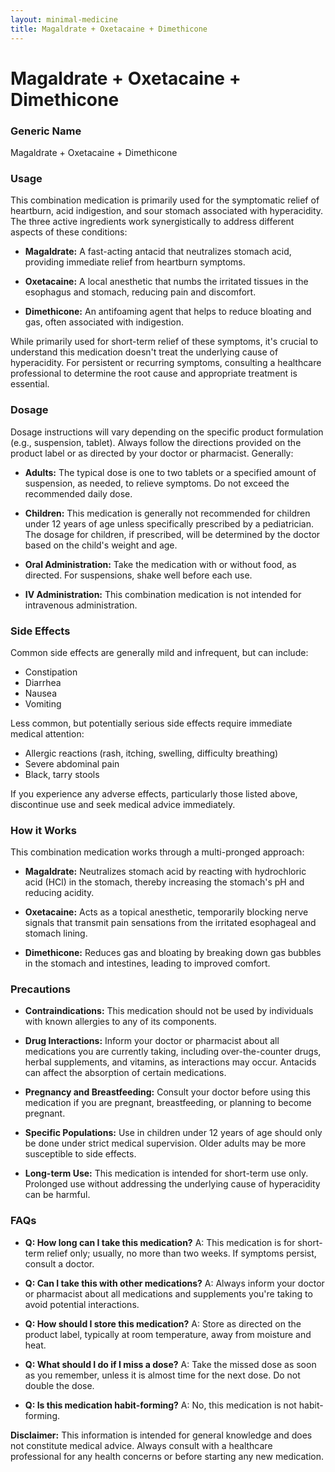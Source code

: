 ```yaml
---
layout: minimal-medicine
title: Magaldrate + Oxetacaine + Dimethicone
---
```


# Magaldrate + Oxetacaine + Dimethicone
### Generic Name
Magaldrate + Oxetacaine + Dimethicone

### Usage

This combination medication is primarily used for the symptomatic relief of heartburn, acid indigestion, and sour stomach associated with hyperacidity.  The three active ingredients work synergistically to address different aspects of these conditions:

* **Magaldrate:** A fast-acting antacid that neutralizes stomach acid, providing immediate relief from heartburn symptoms.

* **Oxetacaine:** A local anesthetic that numbs the irritated tissues in the esophagus and stomach, reducing pain and discomfort.

* **Dimethicone:** An antifoaming agent that helps to reduce bloating and gas, often associated with indigestion.

While primarily used for short-term relief of these symptoms, it's crucial to understand this medication doesn't treat the underlying cause of hyperacidity.  For persistent or recurring symptoms, consulting a healthcare professional to determine the root cause and appropriate treatment is essential.


### Dosage

Dosage instructions will vary depending on the specific product formulation (e.g., suspension, tablet).  Always follow the directions provided on the product label or as directed by your doctor or pharmacist.  Generally:

* **Adults:**  The typical dose is one to two tablets or a specified amount of suspension, as needed, to relieve symptoms.  Do not exceed the recommended daily dose.

* **Children:** This medication is generally not recommended for children under 12 years of age unless specifically prescribed by a pediatrician.  The dosage for children, if prescribed, will be determined by the doctor based on the child's weight and age.

* **Oral Administration:**  Take the medication with or without food, as directed. For suspensions, shake well before each use.

* **IV Administration:** This combination medication is not intended for intravenous administration.


### Side Effects

Common side effects are generally mild and infrequent, but can include:

* Constipation
* Diarrhea
* Nausea
* Vomiting

Less common, but potentially serious side effects require immediate medical attention:

* Allergic reactions (rash, itching, swelling, difficulty breathing)
* Severe abdominal pain
* Black, tarry stools


If you experience any adverse effects, particularly those listed above, discontinue use and seek medical advice immediately.


### How it Works

This combination medication works through a multi-pronged approach:

* **Magaldrate:** Neutralizes stomach acid by reacting with hydrochloric acid (HCl) in the stomach, thereby increasing the stomach's pH and reducing acidity.

* **Oxetacaine:** Acts as a topical anesthetic, temporarily blocking nerve signals that transmit pain sensations from the irritated esophageal and stomach lining.

* **Dimethicone:** Reduces gas and bloating by breaking down gas bubbles in the stomach and intestines, leading to improved comfort.


### Precautions

* **Contraindications:** This medication should not be used by individuals with known allergies to any of its components.

* **Drug Interactions:**  Inform your doctor or pharmacist about all medications you are currently taking, including over-the-counter drugs, herbal supplements, and vitamins, as interactions may occur.  Antacids can affect the absorption of certain medications.

* **Pregnancy and Breastfeeding:**  Consult your doctor before using this medication if you are pregnant, breastfeeding, or planning to become pregnant.

* **Specific Populations:**  Use in children under 12 years of age should only be done under strict medical supervision.  Older adults may be more susceptible to side effects.

* **Long-term Use:** This medication is intended for short-term use only.  Prolonged use without addressing the underlying cause of hyperacidity can be harmful.


### FAQs

* **Q: How long can I take this medication?**  A: This medication is for short-term relief only; usually, no more than two weeks.  If symptoms persist, consult a doctor.

* **Q: Can I take this with other medications?** A: Always inform your doctor or pharmacist about all medications and supplements you're taking to avoid potential interactions.

* **Q: How should I store this medication?** A: Store as directed on the product label, typically at room temperature, away from moisture and heat.

* **Q: What should I do if I miss a dose?** A: Take the missed dose as soon as you remember, unless it is almost time for the next dose.  Do not double the dose.

* **Q: Is this medication habit-forming?** A: No, this medication is not habit-forming.

**Disclaimer:** This information is intended for general knowledge and does not constitute medical advice. Always consult with a healthcare professional for any health concerns or before starting any new medication.
